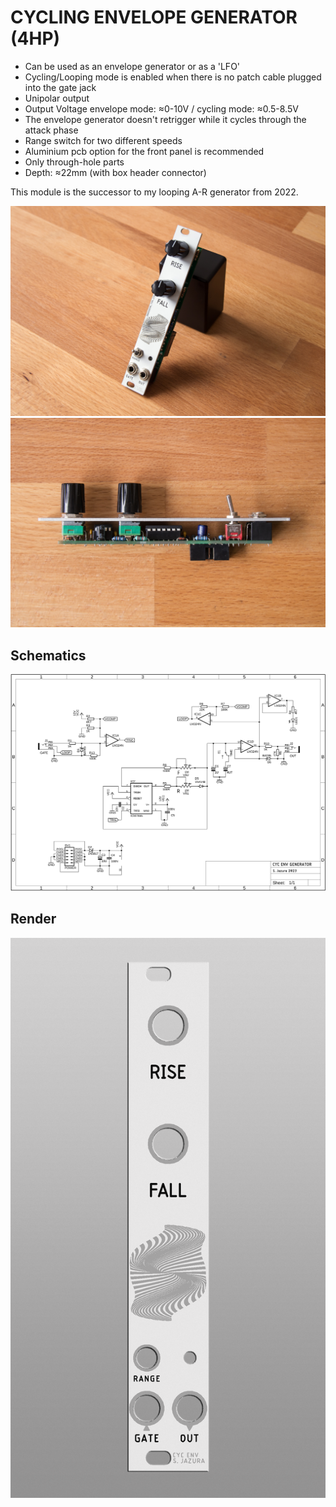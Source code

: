 # CYCLING ENVELOPE GENERATOR (4HP)

* Can be used as an envelope generator or as a 'LFO'
* Cycling/Looping mode is enabled when there is no patch cable plugged into the gate jack
* Unipolar output
* Output Voltage envelope mode: ≈0-10V / cycling mode: ≈0.5-8.5V
* The envelope generator doesn't retrigger while it cycles through the attack phase
* Range switch for two different speeds
* Aluminium pcb option for the front panel is recommended
* Only through-hole parts
* Depth: ≈22mm (with box header connector)

This module is the successor to my looping A-R generator from 2022.

![CYCENV](https://raw.githubusercontent.com/diysynth/EURORACK-MODULES/main/CYCLING%20ENVELOPE%20GENERATOR%20(4HP)/cycenv_front.jpg)
![CYCENV](https://raw.githubusercontent.com/diysynth/EURORACK-MODULES/main/CYCLING%20ENVELOPE%20GENERATOR%20(4HP)/cycenv_side.jpg)

## Schematics

![Schematics](https://raw.githubusercontent.com/diysynth/EURORACK-MODULES/main/CYCLING%20ENVELOPE%20GENERATOR%20(4HP)/CYCENV_Schematics.png)

## Render

![CYCENV](https://raw.githubusercontent.com/diysynth/EURORACK-MODULES/main/CYCLING%20ENVELOPE%20GENERATOR%20(4HP)/cycenvpanel_render.png)
